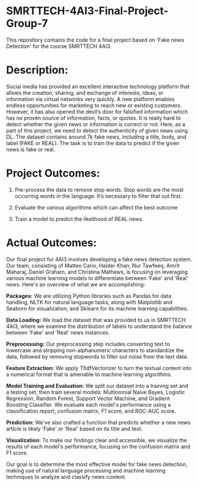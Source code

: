 # SMRTTECH-4AI3-Final-Project-Group-7
This repository contains the code for a final project based on 'Fake news Detection' for the course SMRTTECH 4AI3.
# Description:
Social media has provided an excellent interactive technology platform that
allows the creation, sharing, and exchange of interests, ideas, or information via
virtual networks very quickly. A new platform enables endless opportunities for
marketing to reach new or existing customers. However, it has also opened the
devil’s door for falsified information which has no proven source of
information, facts, or quotes. It is really hard to detect whether the given news
or information is correct or not. Here, as a part of this project, we need to detect
the authenticity of given news using DL.
The dataset contains around 7k fake news, including a title, body, and label
(FAKE or REAL). The task is to train the data to predict if the given news is
fake or real.
# Project Outcomes:
1. Pre-process the data to remove stop words. Stop words are the most occurring words in the language. It’s necessary to filter that out first.

2. Evaluate the various algorithms which can affect the best outcome

3. Train a model to predict the likelihood of REAL news.

# Actual Outcomes:
Our final project for 4AI3 involves developing a fake news detection system. Our team, consisting of Matteo Cario, Haider Khan, Nur Tawfeeq, Amrit Maharaj, Daniel Graham, and Christina Mathews, is focusing on leveraging various machine learning models to differentiate between 'Fake' and 'Real' news. Here's an overview of what we are accomplishing:

**Packages:** We are utilizing Python libraries such as Pandas for data handling, NLTK for natural language tasks, along with Matplotlib and Seaborn for visualization, and Sklearn for its machine learning capabilities.

**Data Loading:** We load the dataset that was provided to us in SMRTTECH 4AI3, where we examine the distribution of labels to understand the balance between 'Fake' and 'Real' news instances.

**Preprocessing:** Our preprocessing step includes converting text to lowercase and stripping non-alphanumeric characters to standardize the data, followed by removing stopwords to filter out noise from the text data.

**Feature Extraction:** We apply TfidfVectorizer to turn the textual content into a numerical format that is amenable to machine learning algorithms.

**Model Training and Evaluation:** We split our dataset into a training set and a testing set, then train several models: Multinomial Naive Bayes, Logistic Regression, Random Forest, Support Vector Machine, and Gradient Boosting Classifier. We evaluate each model's performance using a classification report, confusion matrix, F1 score, and ROC-AUC score.

**Prediction:** We've also crafted a function that predicts whether a new news article is likely 'Fake' or 'Real' based on its title and text.

**Visualization:** To make our findings clear and accessible, we visualize the results of each model's performance, focusing on the confusion matrix and F1 score.

Our goal is to determine the most effective model for fake news detection, making use of natural language processing and machine learning techniques to analyze and classify news content.





